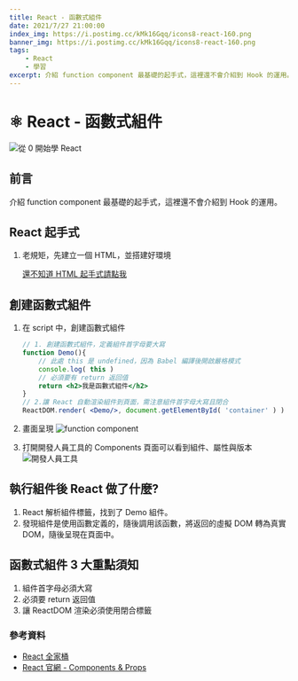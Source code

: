 ```yaml
---
title: React - 函數式組件
date: 2021/7/27 21:00:00
index_img: https://i.postimg.cc/kMk16Gqq/icons8-react-160.png
banner_img: https://i.postimg.cc/kMk16Gqq/icons8-react-160.png
tags:
    - React
    - 學習
excerpt: 介紹 function component 最基礎的起手式，這裡還不會介紹到 Hook 的運用。
---
```


# ⚛️ React - 函數式組件

![從 0 開始學 React](https://i.postimg.cc/kMk16Gqq/icons8-react-160.png)

## 前言

介紹 function component 最基礎的起手式，這裡還不會介紹到 Hook 的運用。

<!-- more -->

## React 起手式

1. 老規矩，先建立一個 HTML，並搭建好環境

    [還不知道 HTML 起手式請點我](/2021/07/26/2021-7-26-react-base/#React-起手式)

## 創建函數式組件

1. 在 script 中，創建函數式組件

    ```jsx
    // 1. 創建函數式組件，定義組件首字母要大寫
    function Demo(){
        // 此處 this 是 undefined，因為 Babel 編譯後開啟嚴格模式
        console.log( this )
        // 必須要有 return 返回值
        return <h2>我是函數式組件</h2>
    }
    // 2.讓 React 自動渲染組件到頁面，需注意組件首字母大寫且閉合
    ReactDOM.render( <Demo/>, document.getElementById( 'container' ) )
    
    ```

2. 畫面呈現
    ![function component](https://i.imgur.com/RZeT2Df.png)

3. 打開開發人員工具的 Components 頁面可以看到組件、屬性與版本
    ![開發人員工具](https://i.imgur.com/roztIxH.png)

## 執行組件後 React 做了什麼?

1. React 解析組件標籤，找到了 Demo 組件。
2. 發現組件是使用函數定義的，隨後調用該函數，將返回的虛擬 DOM 轉為真實 DOM，隨後呈現在頁面中。

## 函數式組件 3 大重點須知

1. 組件首字母必須大寫
2. 必須要 return 返回值
3. 讓 ReactDOM 渲染必須使用閉合標籤

### 參考資料

- [React 全家桶](https://www.youtube.com/playlist?list=PLmOn9nNkQxJFJXLvkNsGsoCUxJLqyLGxu)
- [React 官網 - Components & Props](https://zh-hant.reactjs.org/docs/components-and-props.html)
